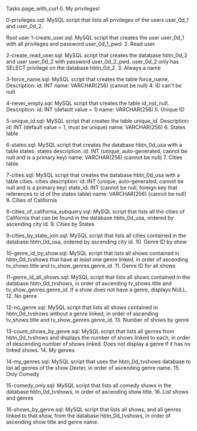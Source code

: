 Tasks page_with_curl 0. My privileges!

0-privileges.sql: MySQL script that lists all privileges of the users user_0d_1 and user_0d_2.

Root user
1-create_user.sql: MySQL script that creates the user user_0d_1 with all privileges and password user_0d_1_pwd. 2. Read user

2-create_read_user.sql: MySQL script that creates the database hbtn_0d_2 and user user_0d_2 with password user_0d_2_pwd. user_0d_2 only has SELECT privilege on the database hbtn_0d_2. 3. Always a name

3-force_name.sql: MySQL script that creates the table force_name. Description: id: INT name: VARCHAR(256) (cannot be null) 4. ID can't be null

4-never_empty.sql: MySQL script that creates the table id_not_null. Description: id: INT (default value = 1) name: VARCHAR(256) 5. Unique ID

5-unique_id.sql: MySQL script that creates the table unique_id. Description: id: INT (default value = 1, must be unique) name: VARCHAR(256) 6. States table

6-states.sql: MySQL script that creates the database hbtn_0d_usa with a table states. states description: id: INT (unique, auto-generated, cannot be null and is a primary key) name: VARCHAR(256) (cannot be null) 7. Cities table

7-cities.sql: MySQL script that creates the database hbtn_0d_usa with a table cities. cities description: id: INT (unique, auto-generated, cannot be null and is a primary key) state_id: INT (cannot be null, foreign key that references to id of the states table) name: VARCHAR(256) (cannot be null) 8. Cities of California

8-cities_of_california_subquery.sql: MySQL script that lists all the cities of California that can be found in the database hbtn_0d_usa, ordered by ascending city id. 9. Cities by States

9-cities_by_state_join.sql: MySQL script that lists all cities contained in the database hbtn_0d_usa, ordered by ascending city id. 10. Genre ID by show

10-genre_id_by_show.sql: MySQL script that lists all shows contained in hbtn_0d_tvshows that have at least one genre linked, in order of ascending tv_shows.title and tv_show_genres.genre_id. 11. Genre ID for all shows

11-genre_id_all_shows.sql: MySQL script that lists all shows contained in the database hbtn_0d_tvshows, in order of ascending tv_shows.title and tv_show_genres.genre_id. If a show does not have a genre, displays NULL. 12. No genre

12-no_genre.sql: MySQL script that lists all shows contained in hbtn_0d_tvshows without a genre linked, in order of ascending tv_shows.title and tv_show_genres.genre_id. 13. Number of shows by genre

13-count_shows_by_genre.sql: MySQL script that lists all genres from hbtn_0d_tvshows and displays the number of shows linked to each, in order of descending number of shows linked. Does not display a genre if it has no linked shows. 14. My genres

14-my_genres.sql: MySQL script that uses the hbtn_0d_tvshows database to list all genres of the show Dexter, in order of ascending genre name. 15. Only Comedy

15-comedy_only.sql: MySQL script that lists all comedy shows in the database hbtn_0d_tvshows, in order of ascending show title. 16. List shows and genres

16-shows_by_genre.sql: MySQL script that lists all shows, and all genres linked to that show, from the database hbtn_0d_tvshows, in order of ascending show title and genre name.

